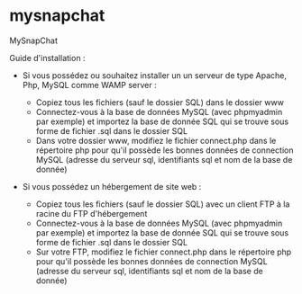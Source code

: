 mysnapchat
==========

MySnapChat

Guide d'installation :

- Si vous possédez ou souhaitez installer un un serveur de type Apache, Php, MySQL comme WAMP server :
  - Copiez tous les fichiers (sauf le dossier SQL) dans le dossier www
  - Connectez-vous à la base de données MySQL (avec phpmyadmin par exemple) et importez la base de donnée SQL qui se trouve sous forme de fichier .sql dans le dossier SQL
  - Dans votre dossier www, modifiez le fichier connect.php dans le répertoire php pour qu'il possède les bonnes données de connection MySQL (adresse du serveur sql, identifiants sql et nom de la base de donnée)


- Si vous possédez un hébergement de site web :
  - Copiez tous les fichiers (sauf le dossier SQL) avec un client FTP à la racine du FTP d'hébergement
  - Connectez-vous à la base de données MySQL (avec phpmyadmin par exemple) et importez la base de donnée SQL qui se trouve sous forme de fichier .sql dans le dossier SQL
  - Sur votre FTP, modifiez le fichier connect.php dans le répertoire php pour qu'il possède les bonnes données de connection MySQL (adresse du serveur sql, identifiants sql et nom de la base de donnée)
